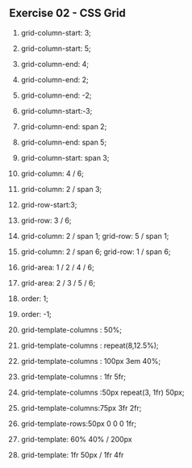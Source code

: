 ## Exercise 02 - CSS Grid

1. grid-column-start: 3;
2. grid-column-start: 5;
3. grid-column-end: 4;
4. grid-column-end: 2;
5. grid-column-end: -2;
6. grid-column-start:-3;
7. grid-column-end: span 2;
8. grid-column-end: span 5;
9. grid-column-start: span 3;
10. grid-column: 4 / 6;
11. grid-column: 2 / span 3;
12. grid-row-start:3;
13. grid-row: 3 / 6;

14. grid-column: 2 / span 1;
    grid-row: 5 / span 1;

15. grid-column: 2 / span 6;
    grid-row: 1 / span 6;

16. grid-area: 1 / 2 / 4 / 6;
17. grid-area: 2 / 3 / 5 / 6;
18. order: 1;
19. order: -1;
20. grid-template-columns : 50%;
21. grid-template-columns : repeat(8,12.5%);
22. grid-template-columns : 100px 3em 40%;
23. grid-template-columns : 1fr 5fr;
24. grid-template-columns :50px repeat(3, 1fr) 50px;
25. grid-template-columns:75px 3fr 2fr;
26. grid-template-rows:50px 0 0 0 1fr;
27. grid-template: 60% 40% / 200px
28. grid-template: 1fr 50px / 1fr 4fr
